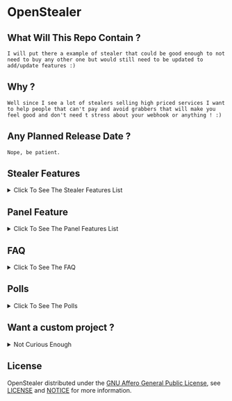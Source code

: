# OpenStealer

## What Will This Repo Contain ?

`I will put there a example of stealer that could be good enough to not need to buy any other one but would still need to be updated to add/update features :)`

## Why ?

`Well since I see a lot of stealers selling high priced services I want to help people that can't pay and avoid grabbers that will make you feel good and don't need t stress about your webhook or anything ! :)`

## Any Planned Release Date ?

`Nope, be patient.`

## Stealer Features

<details>
    <summary>Click To See The Stealer Features List
    </summary>

- Browsers
  - Credentials
  - Cookies
  - History
  - Credit card
  - Discord Tokens
  
- Discord
  - Tokens
  - Injection tracking
    - Username & Tag Change
    - Password change
    - Email change
    - Token change
    - Credit card added
    - Account added
</details>

## Panel Feature

<details>
    <summary>Click To See The Panel Features List
    </summary>
    
  - Auth
    - [Username & Password](https://github.com/OpenStealer#polls)
    - [OTP](https://en.wikipedia.org/wiki/One-time_password) (REQUIRED :))
  - Build
    - Default Settings(set automatically data to autofill when you want to build(still can edit when building))
  - Watch logs
    - Filters
      - Accounts/Cookies on X & Y websites
      - Password used
      - Credit cards/Credentials/Cookies/Discord Tokens count
      - Victim ID
    - Download
      - Download button asking which data you want to download or download everything.
    Explore
      - Credentials/Cookies/History/Credit card/Discord tokens in a single victim card containing the data
      
  - Send to Discord webhook & Telegram
  - API To Receive Logs
    - Rate Limit
    - Webhook & Telegram info will be there to avoid deletion/report
    - Impossible to spam    
</details>

## FAQ

<details>
    <summary>Click To See The FAQ
    </summary>
    
- Why will this project take time before being released ?
  - Actually already have some things to finish
  - Not sure when I will be able to use my computer again because I'm moving
  - I want to offer something good enough to avoid paying for shitty pasted stealers but not good enough to be sold everywhere
  - I have to think on a update frequency since probably no one will contribute to it

- Will the duplicates be automatically removed ?
  - Yes.
  
- What will be the MAIN Stub language ?
  - JS if prices goes lower and C++ if prices goes higher (for other stealers). [Future potential languages for stubs](https://github.com/OpenStealer#polls)

- Will any custom obfuscator/crypter be "included" ?
  - Well it's not sure but it could be done after some update, here is a poll for [Stub Obfuscator/Crypter](https://github.com/OpenStealer#polls)

- Will it have multiple stubs(multiple languages)
  - I will think about it.
  
- Will I be able to share my panel access to my friends ?
  - No, it will be blocked to 1 user on the account, but you will be able to modify this in the code yourself.
  
- Will it use its own storage server and why ?
  - Probably I will have to think about it, because anonfiles etc.. delete your files so you could use a second server made for storage or your actual one. Tell me if it should use its own [Storage System](https://github.com/OpenStealer#polls) or a external one.

- Will it support multiple-domains ?
  - It could be done for a private version or something like this if a domain get seized/down.
 
- Can I report a bug/problem ?
  - Yes, you can [Open a Bug Report Issue](https://github.com/OpenStealer/.github/issues/new?assignees=&labels=Bug&template=bug_report.md&title=)

- Can I suggest a feature/update ?
  - Yes, you can [Open a Feature Request Issue](https://github.com/OpenStealer/.github/issues/new?assignees=&labels=Feature+Request&template=feature_request.md&title=)

- Can I ask a question ?
  - Yes, you can [Open a Question Issue](https://github.com/OpenStealer/.github/issues/new?assignees=&labels=Question&template=Question.md&title=)
  
- Will a demo version be hosted ?
  - I think it could be done, but the server would be paid with donations only and you would have to spread the stub yourself, the settings would not be editable to avoid anyone to receive the logs they would only show on the panel. If you want to donate for a demo server you can contact me on [Telegram](https://t.me/HideakiAtsuyo)
</details>

## Polls
<details>
    <summary>Click To See The Polls
    </summary>

Polls ending: `1 November at 2 PM`

- [Username & Password](https://strawpoll.com/polls/bVg860BvzyY)
- [Future potential languages for stubs](https://strawpoll.com/polls/Q0Zp4apxxZM)
- [Stub Obfuscator/Crypter](https://strawpoll.com/polls/xVg7d0AkMZr)
- [Storage System](https://strawpoll.com/polls/jVyGJAoEKZ7)
</details>

## Want a custom project ?
<details>
    <summary>Not Curious Enough
    </summary>
    
- `AutoShop` accepting chosen payment methods (without using `Sellix`, `sell.app`, `Shoppy` etc..) => Can be done as `Website(including API)` and/or `Bot`
- `Checkers` => Can be done as `Website(including API)`(can be executed client-side or server-side it depend on you) and/or `Bot` and/or `Software`
- `Stealers`/`RATs`/`Ransom` => `Panel` can be done as `Website(including API)` or `Bot` or `Software`
- `Social Network` => Can be done as `Website(including API)` + downloadable `clients`(Discord-like or different)
- Any other idea ? Don't hesitate !
     
- you can contact me on [Telegram](https://t.me/HideakiAtsuyo)
</details>

## License

OpenStealer distributed under the [GNU Affero General Public License](https://www.gnu.org/licenses/agpl-3.0.en.html), see [LICENSE](https://github.com/OpenStealer/.github/blob/main/LICENSE.md) and [NOTICE](https://github.com/OpenStealer/.github/blob/main/NOTICE.md) for more information.
